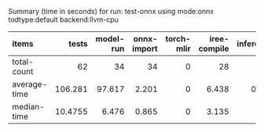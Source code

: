 Summary (time in seconds) for run: test-onnx using mode:onnx todtype:default backend:llvm-cpu

| items        |    tests |   model-run |   onnx-import |   torch-mlir |   iree-compile |   inference |
|:-------------|---------:|------------:|--------------:|-------------:|---------------:|------------:|
| total-count  |  62      |      34     |        34     |            0 |         28     |       0     |
| average-time | 106.281  |      97.617 |         2.201 |            0 |          6.438 |       0.025 |
| median-time  |  10.4755 |       6.476 |         0.865 |            0 |          3.135 |       0     |

